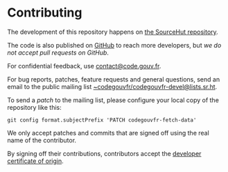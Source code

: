# Contributing

The development of this repository happens on [the SourceHut repository](https://git.sr.ht/~codegouvfr/codegouvfr-fetch-data).

The code is also published on [GitHub](https://github.com/codegouvfr/codegouvfr-fetch-data) to reach more developers, but *we do not accept pull requests on GitHub*.

For confidential feedback, use [contact@code.gouv.fr](mailto:contact@code.gouv.fr).

For bug reports, patches, feature requests and general questions, send an email to the public mailing list [~codegouvfr/codegouvfr-devel@lists.sr.ht](mailto:~codegouvfr/codegouvfr-devel@lists.sr.ht).

To send a *patch* to the mailing list, please configure your local copy of the repository like this:

`git config format.subjectPrefix 'PATCH codegouvfr-fetch-data'`

We only accept patches and commits that are signed off using the real name of the contributor.

By signing off their contributions, contributors accept the [developer certificate of origin](https://developercertificate.org).
